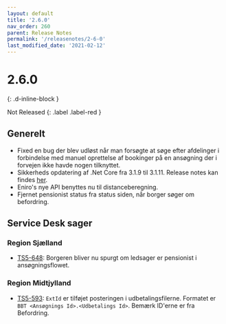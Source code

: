 ```yaml
---
layout: default
title: '2.6.0'
nav_order: 260
parent: Release Notes
permalink: '/releasenotes/2-6-0'
last_modified_date: '2021-02-12'
---
```


# 2.6.0
{: .d-inline-block }

Not Released
{: .label .label-red }

## Generelt
- Fixed en bug der blev udløst når man forsøgte at søge efter afdelinger i forbindelse med manuel oprettelse af bookinger på en ansøgning der i forvejen ikke havde nogen tilknyttet.
- Sikkerheds opdatering af .Net Core fra 3.1.9 til 3.1.11. Release notes kan findes [her](https://github.com/dotnet/core/blob/master/release-notes/3.1/3.1.11/3.1.11.md).
- Eniro's nye API benyttes nu til distanceberegning. 
- Fjernet pensionist status fra status siden, når borger søger om befordring. 

## Service Desk sager

### Region Sjælland
- [TS5-648](https://sd.trifork.com/browse/TS5-648): Borgeren bliver nu spurgt om ledsager er pensionist i ansøgningsflowet.

### Region Midtjylland
- [TS5-593](https://sd.trifork.com/browse/TS5-593): `ExtId` er tilføjet posteringen i udbetalingsfilerne. Formatet er `BBT <Ansøgnings Id>.<Udbetalings Id>`. Bemærk ID'erne er fra Befordring.
